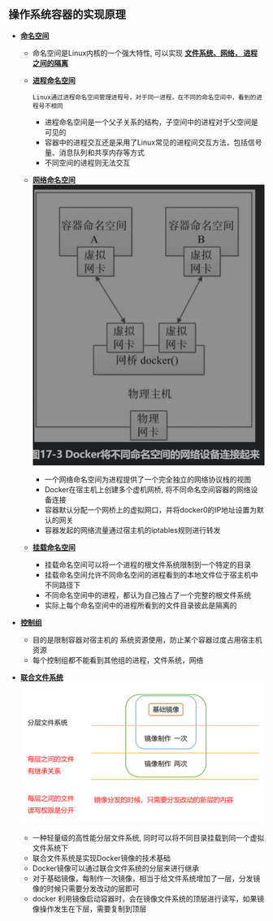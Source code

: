 ## 操作系统容器的实现原理

- **[命名空间](#)**
    - 命名空间是Linux内核的一个强大特性, 可以实现 **[文件系统、网络， 进程之间的隔离](#)**
    
    - **[进程命名空间](#)**
        ```
        Linux通过进程命名空间管理进程号，对于同一进程，在不同的命名空间中，看到的进程号不相同
        ```
        - 进程命名空间是一个父子关系的结构，子空间中的进程对于父空间是可见的
        - 容器中的进程交互还是采用了Linux常见的进程间交互方法，包括信号量、消息队列和共享内存等方式
        - 不同空间的进程则无法交互
    - **[网络命名空间](#)**
![2pc](https://github.com/caesar-empereur/read-book/blob/master/photo/network-namespace.png)
        - 一个网络命名空间为进程提供了一个完全独立的网络协议栈的视图
        - Docker在宿主机上创建多个虚机网桥, 将不同命名空间容器的网络设备连接
        - 容器默认分配一个网桥上的虚拟网口，并将docker0的IP地址设置为默认的网关
        - 容器发起的网络流量通过宿主机的iptables规则进行转发
    - **[挂载命名空间](#)**
        - 挂载命名空间可以将一个进程的根文件系统限制到一个特定的目录
        - 挂载命名空间允许不同命名空间的进程看到的本地文件位于宿主机中不同路径下
        - 不同命名空间中的进程，都认为自己独占了一个完整的根文件系统
        - 实际上每个命名空间中的进程所看到的文件目录彼此是隔离的

- **[控制组](#)**
    - 目的是限制容器对宿主机的 系统资源使用，防止某个容器过度占用宿主机资源
    - 每个控制组都不能看到其他组的进程，文件系统，网络
- **[联合文件系统](#)**
![2pc](https://github.com/caesar-empereur/read-book/blob/master/photo/docker-file.png)
    - 一种轻量级的高性能分层文件系统, 同时可以将不同目录挂载到同一个虚拟文件系统下
    - 联合文件系统是实现Docker镜像的技术基础
    - Docker镜像可以通过联合文件系统的分层来进行继承
    - 对于基础镜像，每制作一次镜像，相当于给文件系统增加了一层，分发镜像的时候只需要分发改动的层即可
    - docker 利用镜像启动容器时，会在镜像文件系统的顶层进行读写，如果镜像操作发生在下层，需要复制到顶层
